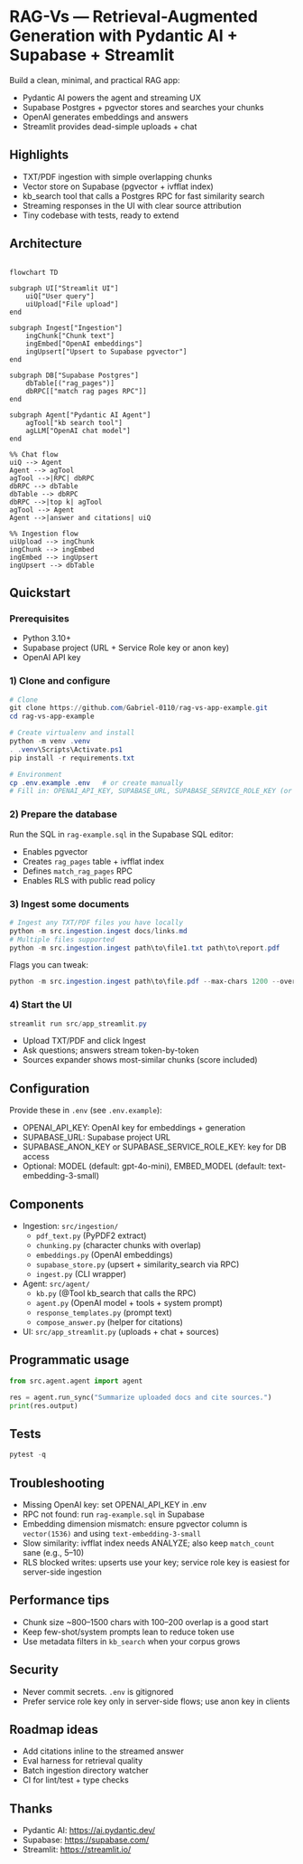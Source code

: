 # RAG-Vs — Retrieval-Augmented Generation with Pydantic AI + Supabase + Streamlit

Build a clean, minimal, and practical RAG app:

- Pydantic AI powers the agent and streaming UX
- Supabase Postgres + pgvector stores and searches your chunks
- OpenAI generates embeddings and answers
- Streamlit provides dead-simple uploads + chat

## Highlights

- TXT/PDF ingestion with simple overlapping chunks
- Vector store on Supabase (pgvector + ivfflat index)
- kb_search tool that calls a Postgres RPC for fast similarity search
- Streaming responses in the UI with clear source attribution
- Tiny codebase with tests, ready to extend

## Architecture

```mermaid

flowchart TD

subgraph UI["Streamlit UI"]
    uiQ["User query"]
    uiUpload["File upload"]
end

subgraph Ingest["Ingestion"]
    ingChunk["Chunk text"]
    ingEmbed["OpenAI embeddings"]
    ingUpsert["Upsert to Supabase pgvector"]
end

subgraph DB["Supabase Postgres"]
    dbTable[("rag_pages")]
    dbRPC[["match rag pages RPC"]]
end

subgraph Agent["Pydantic AI Agent"]
    agTool["kb search tool"]
    agLLM["OpenAI chat model"]
end

%% Chat flow
uiQ --> Agent
Agent --> agTool
agTool -->|RPC| dbRPC
dbRPC --> dbTable
dbTable --> dbRPC
dbRPC -->|top k| agTool
agTool --> Agent
Agent -->|answer and citations| uiQ

%% Ingestion flow
uiUpload --> ingChunk
ingChunk --> ingEmbed
ingEmbed --> ingUpsert
ingUpsert --> dbTable

```

## Quickstart

### Prerequisites

- Python 3.10+
- Supabase project (URL + Service Role key or anon key)
- OpenAI API key

### 1) Clone and configure

```powershell
# Clone
git clone https://github.com/Gabriel-0110/rag-vs-app-example.git
cd rag-vs-app-example

# Create virtualenv and install
python -m venv .venv
. .venv\Scripts\Activate.ps1
pip install -r requirements.txt

# Environment
cp .env.example .env   # or create manually
# Fill in: OPENAI_API_KEY, SUPABASE_URL, SUPABASE_SERVICE_ROLE_KEY (or anon key)
```

### 2) Prepare the database

Run the SQL in `rag-example.sql` in the Supabase SQL editor:

- Enables pgvector
- Creates `rag_pages` table + ivfflat index
- Defines `match_rag_pages` RPC
- Enables RLS with public read policy

### 3) Ingest some documents

```powershell
# Ingest any TXT/PDF files you have locally
python -m src.ingestion.ingest docs/links.md
# Multiple files supported
python -m src.ingestion.ingest path\to\file1.txt path\to\report.pdf
```

Flags you can tweak:

```powershell
python -m src.ingestion.ingest path\to\file.pdf --max-chars 1200 --overlap 150 --source my-upload
```

### 4) Start the UI

```powershell
streamlit run src/app_streamlit.py
```

- Upload TXT/PDF and click Ingest
- Ask questions; answers stream token-by-token
- Sources expander shows most-similar chunks (score included)

## Configuration

Provide these in `.env` (see `.env.example`):

- OPENAI_API_KEY: OpenAI key for embeddings + generation
- SUPABASE_URL: Supabase project URL
- SUPABASE_ANON_KEY or SUPABASE_SERVICE_ROLE_KEY: key for DB access
- Optional: MODEL (default: gpt-4o-mini), EMBED_MODEL (default: text-embedding-3-small)

## Components

- Ingestion: `src/ingestion/`
  - `pdf_text.py` (PyPDF2 extract)
  - `chunking.py` (character chunks with overlap)
  - `embeddings.py` (OpenAI embeddings)
  - `supabase_store.py` (upsert + similarity_search via RPC)
  - `ingest.py` (CLI wrapper)
- Agent: `src/agent/`
  - `kb.py` (@Tool kb_search that calls the RPC)
  - `agent.py` (OpenAI model + tools + system prompt)
  - `response_templates.py` (prompt text)
  - `compose_answer.py` (helper for citations)
- UI: `src/app_streamlit.py` (uploads + chat + sources)

## Programmatic usage

```python
from src.agent.agent import agent

res = agent.run_sync("Summarize uploaded docs and cite sources.")
print(res.output)
```

## Tests

```powershell
pytest -q
```

## Troubleshooting

- Missing OpenAI key: set OPENAI_API_KEY in .env
- RPC not found: run `rag-example.sql` in Supabase
- Embedding dimension mismatch: ensure pgvector column is `vector(1536)` and using `text-embedding-3-small`
- Slow similarity: ivfflat index needs ANALYZE; also keep `match_count` sane (e.g., 5–10)
- RLS blocked writes: upserts use your key; service role key is easiest for server-side ingestion

## Performance tips

- Chunk size ~800–1500 chars with 100–200 overlap is a good start
- Keep few-shot/system prompts lean to reduce token use
- Use metadata filters in `kb_search` when your corpus grows

## Security

- Never commit secrets. `.env` is gitignored
- Prefer service role key only in server-side flows; use anon key in clients

## Roadmap ideas

- Add citations inline to the streamed answer
- Eval harness for retrieval quality
- Batch ingestion directory watcher
- CI for lint/test + type checks

## Thanks

- Pydantic AI: https://ai.pydantic.dev/
- Supabase: https://supabase.com/
- Streamlit: https://streamlit.io/
